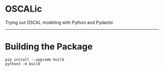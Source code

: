 # OSCALic

Trying out OSCAL modeling with Python and Pydantic




---

# Building the Package

```
pip install --upgrade build
python3 -m build
```